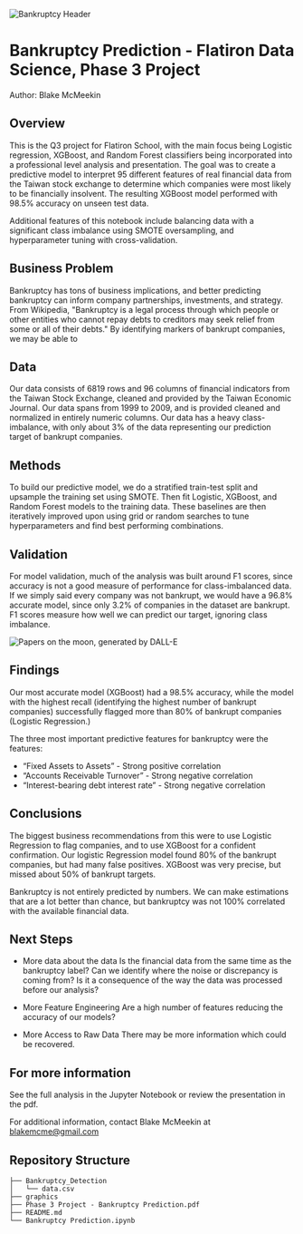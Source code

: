 ![Bankruptcy Header](https://github.com/thegrandblooms/dsc-phase-3-project/blob/b7046b303342de6699e35c9a76e1a2f39df47528/graphics/DALL%C2%B7E-2022-07-04-21.jpg)
# Bankruptcy Prediction - Flatiron Data Science, Phase 3 Project
Author: Blake McMeekin

## Overview

This is the Q3 project for Flatiron School, with the main focus being Logistic regression, XGBoost, and Random Forest classifiers being incorporated into a professional level analysis and presentation. The goal was to create a predictive model to interpret 95 different features of real financial data from the Taiwan stock exchange to determine which companies were most likely to be financially insolvent. The resulting XGBoost model performed with 98.5% accuracy on unseen test data.

Additional features of this notebook include balancing data with a significant class imbalance using SMOTE oversampling, and hyperparameter tuning with cross-validation.

## Business Problem

Bankruptcy has tons of business implications, and better predicting bankruptcy can inform company partnerships, investments, and strategy. From Wikipedia, "Bankruptcy is a legal process through which people or other entities who cannot repay debts to creditors may seek relief from some or all of their debts." By identifying markers of bankrupt companies, we may be able to

## Data

Our data consists of 6819 rows and 96 columns of financial indicators from the Taiwan Stock Exchange, cleaned and provided by the Taiwan Economic Journal. Our data spans from 1999 to 2009, and is provided cleaned and normalized in entirely numeric columns. Our data has a heavy class-imbalance, with only about 3% of the data representing our prediction target of bankrupt companies.

## Methods

To build our predictive model, we do a stratified train-test split and upsample the training set using SMOTE. Then fit Logistic, XGBoost, and Random Forest models to the training data. These baselines are then iteratively improved upon using grid or random searches to tune hyperparameters and find best performing combinations.

## Validation

For model validation, much of the analysis was built around F1 scores, since accuracy is not a good measure of performance for class-imbalanced data. If we simply said every company was not bankrupt, we would have a 96.8% accurate model, since only 3.2% of companies in the dataset are bankrupt. F1 scores measure how well we can predict our target, ignoring class imbalance.

![Papers on the moon, generated by DALL-E](https://github.com/thegrandblooms/dsc-phase-3-project/blob/b7046b303342de6699e35c9a76e1a2f39df47528/graphics/DALL%C2%B7E%202022-07-04%2021.35.34%20-%20An%20award%20winning%20black%20and%20white%20journalistic%20photograph%20of%20stacks%20and%20stacks%20of%20paper%20on%20a%20lunar%20landscape%20from%20the%20first%20moon%20mission.png)

## Findings

Our most accurate model (XGBoost) had a 98.5% accuracy, while the model with the highest recall (identifying the highest number of bankrupt companies) successfully flagged more than 80% of bankrupt companies (Logistic Regression.) 

The three most important predictive features for bankruptcy were the features:
- “Fixed Assets to Assets” - Strong positive correlation
- “Accounts Receivable Turnover” - Strong negative correlation
- “Interest-bearing debt interest rate” - Strong negative correlation

## Conclusions

The biggest business recommendations from this were to use Logistic Regression to flag companies, and to use XGBoost for a confident confirmation. Our logistic Regression model found 80% of the bankrupt companies, but had many false positives. XGBoost was very precise, but missed about 50% of bankrupt targets.

Bankruptcy is not entirely predicted by numbers. We can make estimations that are a lot better than chance, but bankruptcy was not 100% correlated with the available financial data.

## Next Steps

- More data about the data
Is the financial data from the same time as the bankruptcy label? Can we identify where the noise or discrepancy is coming from? Is it a consequence of the way the data was processed before our analysis?

- More Feature Engineering
Are a high number of features reducing the accuracy of our models?

- More Access to Raw Data
There may be more information which could be recovered.

## For more information

See the full analysis in the Jupyter Notebook or review the presentation in the pdf.

For additional information, contact Blake McMeekin at blakemcme@gmail.com

## Repository Structure
```
├── Bankruptcy_Detection
│   └── data.csv
├── graphics
├── Phase 3 Project - Bankruptcy Prediction.pdf
├── README.md
└── Bankruptcy Prediction.ipynb
```

